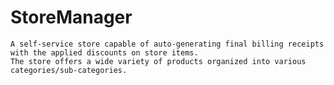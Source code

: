 # StoreManager
    A self-service store capable of auto-generating final billing receipts with the applied discounts on store items.
    The store offers a wide variety of products organized into various categories/sub-categories.
